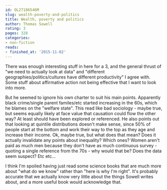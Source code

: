 ```yaml
---
id: OL27186546M
slug: wealth-poverty-and-politics
title: Wealth, poverty and politics
author: Thomas Sowell
rating: 3
pages: 328
categories:
- non-fiction
reads:
- finished_at: '2015-11-02'
---
```

There was enough interesting stuff in here for a 3, and the general thrust of "we need to actually look at data" and "different geographies/politics/cultures have different productivity" I agree with. Some stuff about affirmative action not being effective that I want to look into more.

But he seemed to ignore his own charter to suit his main points. Apparently black crime/single parent familes/etc started increasing in the 60s, which he blames on the "welfare state". This read like bad sociology - maybe true, but seems equally likely at face value that causation could flow the other way? At least should have been explored or referenced. He also points out that looking at quintile distributions doesn't make sense, since 50% of people start at the bottom and work their way to the top as they age and increase their income. Ok, maybe true, but what does that mean? Does it actually invalidate any points about inequality? Which ones? Women aren't paid as much men because they don't have as much continuous survey - quoting a single reference from the 70s - why would that be? Does the data seem suspect? Etc etc...

I think I'm spoiled having just read some science books that are much more about "what do we know" rather than "here is why I'm right". It's probably accurate that we actually know very little about the things Sowell writes about, and a more useful book would acknowledge that.

